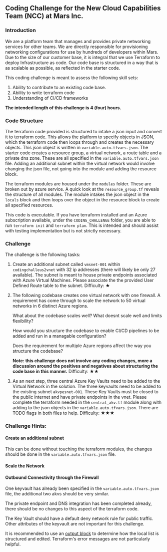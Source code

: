 ## Coding Challenge for the New Cloud Capabilities Team (NCC) at Mars Inc.

### Introduction
We are a platform team that manages and provides private networking services for other teams. We are directly responsible for provisioning networking configurations for use by hundreds of developers within Mars. Due to the size of our customer base, it is integral that we use Terraform to deploy Infrastructure as code. Our code base is structured in a way that is as scalable as possible, as reflected in the starter code. 

This coding challenge is meant to assess the following skill sets:
1. Ability to contribute to an existing code base.
2. Ability to write terraform code 
3. Understanding of CI/CD frameworks

**The intended length of this challenge is 4 (four) hours.**

### Code Structure 
The terraform code provided is structured to intake a json input and convert it to terraform code. This allows the platform to specify objects in JSON, which the terraform code then loops through and creates the necessary objects. This json object is written in `variable.auto.tfvars.json`. The starter code creates a resource group, a virtual network, a route table and a private dns zone. These are all specified in the `variable.auto.tfvars.json` file. Adding an additional subnet within the virtual network would involve changing the json file, not going into the module and adding the resource block. 

The terraform modules are housed under the `modules` folder. These are broken out by azure service. A quick look at the `resource_group.tf` reveals the structure of all modules. The module intakes the json object in the `locals` block and then loops over the object in the resource block to create all specified resources. 

This code is executable. If you have terraform installed and an Azure subscription available, under the `CODING_CHALLENGE` folder, you are able to run `terraform init` and `terraform plan`. This is intended and should assist with testing implementation but is not strictly necessary.

### Challenge 
The challenge is the following tasks:

1. Create an additional subnet called `vmsnet-001` within `codingchalleus2vnet` with 32 ip addresses (there will likely be only 27 available). The subnet is meant to house private endpoints associated with Azure Virtual Machines. Please associate the the provided User Defined Route table to the subnet. Difficulty: ★

2. The following codebase creates one virtual network with one firewall. A requirement has come through to scale the network to 50 virtual networks in 6 distinct Azure regions.

    What about the codebase scales well? What doesnt scale well and limits flexibility? 
    
    How would you structure the codebase to enable CI/CD pipelines to be added and run in a managable configuration?

    Does the requirement for multiple Azure regions affect the way you structure the codebase?

    **Note: this challenge does not involve any coding changes, more a discussion around the positives and negatives about structuring the code base in this manner.** Difficulty: ★★

3. As an next step, three central Azure Key Vaults need to be added to the Virtual Network in the solution. The three keyvaults need to be added to the existing subnet `akvpesnet-001`. These Key Vaults must be closed to the public internet and have private endpoints in the vnet. Please complete the terraform needed in the `central_akv.tf` module along with adding to the json objects in the `variable.auto.tfvars.json`. There are TODO flags in both files to help. Difficulty: ★★★

### Challenge Hints:

#### Create an additional subnet

This can be done without touching the terraform modules, the changes should be done in the `variable.auto.tfvars.json` file.

#### Scale the Network



#### Outbound Connectivity through the Firewall

One keyvault has already been specified in the `variable.auto.tfvars.json` file, the additional two akvs should be very similar.

The private endpoint and DNS integration has been completed already, there should be no changes to this aspect of the terraform code. 

The Key Vault should have a default deny network rule for public traffic. Other attributes of the keyvault are not important for this challenge.

It is recommended to use an [output block](https://developer.hashicorp.com/terraform/language/values/outputs) to determine how the local list is structured and edited. Terraform's error messages are not particularly helpful.